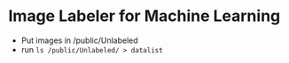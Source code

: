 # Image Labeler for Machine Learning

- Put images in /public/Unlabeled
- run `ls /public/Unlabeled/ > datalist`

